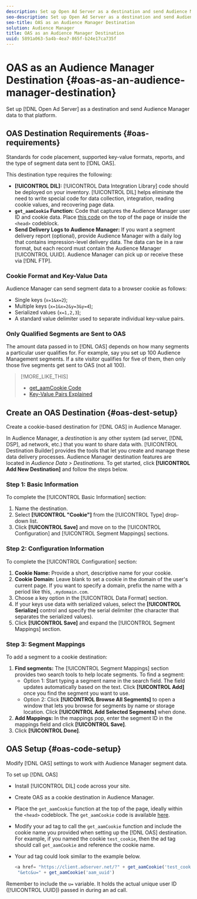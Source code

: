```yaml
---
description: Set up Open Ad Server as a destination and send Audience Manager data to that platform.
seo-description: Set up Open Ad Server as a destination and send Audience Manager data to that platform.
seo-title: OAS as an Audience Manager Destination
solution: Audience Manager
title: OAS as an Audience Manager Destination
uuid: 5891a063-5a4b-4ea7-865f-b24e17ca735f
---
```


# OAS as an Audience Manager Destination {#oas-as-an-audience-manager-destination}

Set up [!DNL Open Ad Server] as a destination and send Audience Manager data to that platform.

## OAS Destination Requirements {#oas-requirements}

Standards for code placement, supported key-value formats, reports, and the type of segment data sent to [!DNL OAS].

<!-- aam-oas-requirements.xml -->

This destination type requires the following:

* **[!UICONTROL DIL]:** [!UICONTROL Data Integration Library] code should be deployed on your inventory. [!UICONTROL DIL] helps eliminate the need to write special code for data collection, integration, reading cookie values, and recovering page data.
* **`get_aamCookie` Function:** Code that captures the Audience Manager user ID and cookie data. Place [this code](../../features/destinations/get-aam-cookie-code.md) on the top of the page or inside the `<head>` codeblock.
* **Send Delivery Logs to Audience Manager:** If you want a segment delivery report (optional), provide Audience Manager with a daily log that contains impression-level delivery data. The data can be in a raw format, but each record must contain the Audience Manager [!UICONTROL UUID]. Audience Manager can pick up or receive these via [!DNL FTP].

### Cookie Format and Key-Value Data

Audience Manager can send segment data to a browser cookie as follows:

* Single keys (`x=1&x=2`);
* Multiple keys (`x=1&x=2&y=3&y=4`);
* Serialized values (`x=1,2,3`);
* A standard value delimiter used to separate individual key-value pairs.

### Only Qualified Segments are Sent to OAS

The amount data passed in to [!DNL OAS] depends on how many segments a particular user qualifies for. For example, say you set up 100 Audience Management segments. If a site visitor qualifies for five of them, then only those five segments get sent to OAS (not all 100).

>[!MORE_LIKE_THIS]
>
>* [get_aamCookie Code](../../features/destinations/get-aam-cookie-code.md)
>* [Key-Value Pairs Explained](../../reference/key-value-pairs-explained.md)

## Create an OAS Destination {#oas-dest-setup}

Create a cookie-based destination for [!DNL OAS] in Audience Manager.

<!-- aam-oas-destination-setup.xml -->

In Audience Manager, a *destination* is any other system (ad server, [!DNL DSP], ad network, etc.) that you want to share data with. [!UICONTROL Destination Builder] provides the tools that let you create and manage these data delivery processes. Audience Manager destination features are located in *Audience Data > Destinations*. To get started, click **[!UICONTROL Add New Destination]** and follow the steps below.

### Step 1: Basic Information

To complete the [!UICONTROL Basic Information] section:

1. Name the destination.
1. Select **[!UICONTROL "Cookie"]** from the [!UICONTROL Type] drop-down list.
1. Click **[!UICONTROL Save]** and move on to the [!UICONTROL Configuration] and [!UICONTROL Segment Mappings] sections.

### Step 2: Configuration Information

To complete the [!UICONTROL Configuration] section:

1. **Cookie Name:** Provide a short, descriptive name for your cookie.
1. **Cookie Domain:** Leave blank to set a cookie in the domain of the user's current page. If you want to specify a domain, prefix the name with a period like this, `.mydomain.com`.
1. Choose a key option in the [!UICONTROL Data Format] section.
1. If your keys use data with serialized values, select the **[!UICONTROL Serialize]** control and specify the serial delimiter (the character that separates the serialized values).
1. Click **[!UICONTROL Save]** and expand the [!UICONTROL Segment Mappings] section.

### Step 3: Segment Mappings

To add a segment to a cookie destination:

1. **Find segments:** The [!UICONTROL Segment Mappings] section provides two search tools to help locate segments. To find a segment:
    * Option 1: Start typing a segment name in the search field. The field updates automatically based on the text. Click **[!UICONTROL Add]** once you find the segment you want to use.
    * Option 2: Click **[!UICONTROL Browse All Segments]** to open a window that lets you browse for segments by name or storage location. Click **[!UICONTROL Add Selected Segments]** when done.
1. **Add Mappings:** In the mappings pop, enter the segment ID in the mappings field and click **[!UICONTROL Save]**.
1. Click **[!UICONTROL Done]**.

## OAS Setup {#oas-code-setup}

Modify [!DNL OAS] settings to work with Audience Manager segment data.

<!-- aam-oas-code.xml -->

To set up [!DNL OAS]

* Install [!UICONTROL DIL] code across your site.
* Create OAS as a cookie destination in Audience Manager.
* Place the `get_aamCookie` function at the top of the page, ideally within the `<head>` codeblock. The `get_aamCookie` code is available [here](../../features/destinations/get-aam-cookie-code.md).
* Modify your ad tag to call the `get_aamCookie` function and include the cookie name you provided when setting up the [!DNL OAS] destination. For example, if you named the cookie `test_cookie`, then the ad tag should call `get_aamCookie` and reference the cookie name.
* Your ad tag could look similar to the example below.

  ```js
  <a href= "https://client.adserver.net/?" + get_aamCookie('test_cookie') +
   "&etc&u=" + get_aamCookie('aam_uuid')
  ```

Remember to include the `u=` variable. It holds the actual unique user ID ([!UICONTROL UUID]) passed in during an ad call.
